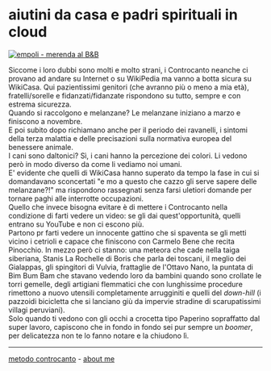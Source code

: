 # aiutini da casa e padri spirituali in cloud

[![](https://live.staticflickr.com/65535/51792974713_0a451c4106_c.jpg "empoli - merenda al B&B")](https://flic.kr/s/aHBqjzwAJ2)   

Siccome i loro dubbi sono molti e molto strani, i Controcanto neanche ci provano ad andare su Internet o su WikiPedia ma vanno a botta sicura su WikiCasa. Qui pazientissimi genitori (che avranno più o meno a mia età), fratelli/sorelle e fidanzati/fidanzate rispondono su tutto, sempre e con estrema sicurezza.  
Quando si raccolgono e melanzane? Le melanzane iniziano a marzo e finiscono a novembre.  
E poi subito dopo richiamano anche per il periodo dei ravanelli, i sintomi della terza malattia e delle precisazioni sulla normativa europea del benessere animale.   
I cani sono daltonici?  Sì, i cani hanno la percezione dei colori. Li vedono però in modo diverso da come li vediamo noi umani.   
E' evidente che quelli di  WikiCasa hanno superato da tempo la  fase in cui si domandavano sconcertati "e mo a questo che cazzo gli serve sapere delle melanzane?!" ma rispondono rassegnati senza farsi uletiori domande per tornare  paghi alle interrotte occupazioni.  
Quello che invece bisogna evitare è di mettere i Controcanto nella condizione di farti vedere un video: se gli dai quest'opportunità, quelli entrano su YouTube e non ci escono più.  
Partono pr farti vedere un innocente gattino che si spaventa se gli metti vicino i cetrioli e capace che finiscono con Carmelo Bene che recita Pinocchio. In mezzo però ci stanno: una meteora che cade nella taiga siberiana,  Stanis La Rochelle di Boris che parla dei toscani, il meglio dei Gialappas, gli spingitori di Vulvia, frattaglie de l'Ottavo Nano, la puntata di Bim Bum Bam che stavano vedendo loro da bambini quando sono crollate le torri gemelle, degli artigiani flemmatici che con lunghissime procedure rimettono a nuovo utensili completamente arrugginiti e quelli del *down-hill* (i pazzoidi bicicletta che si lanciano giù da impervie stradine di scarupatissimi villagi peruviani).  
Solo quando ti vedono con gli occhi a crocetta tipo Paperino sopraffatto dal super lavoro, capiscono che in fondo in fondo sei pur sempre un  *boomer*, per delicatezza non te lo fanno notare e la chiudono lì. 

---   
[metodo controcanto](https://cacioman.github.io/controcanto000.html) - [about me](https://about.me/cacioman) 
